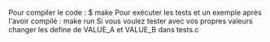 Pour compiler le code : $ make 
Pour exécuter les tests et un exemple après l'avoir compilé : make run
Si vous voulez tester avec vos propres valeurs changer les define de VALUE_A et VALUE_B dans tests.c
